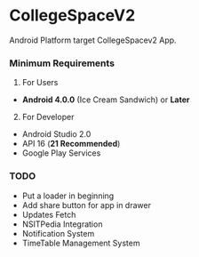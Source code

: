 # CollegeSpaceV2
Android Platform target CollegeSpacev2 App.

### Minimum Requirements
1. For Users
  * **Android 4.0.0** (Ice Cream Sandwich) or **Later**
2. For Developer
  * Android Studio 2.0
  * API 16 (**21 Recommended**)
  * Google Play Services

### TODO
* Put a loader in beginning
* Add share button for app in drawer
* Updates Fetch
* NSITPedia Integration
* Notification System
* TimeTable Management System
